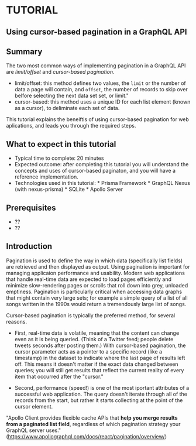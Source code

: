 # TUTORIAL
## Using cursor-based pagination in a GraphQL API

## Summary
The two most common ways of implementing pagination in a GraphQL API are _limit/offset_  and _cursor-based pagination_. 
* limit/offset: this method defines two values, the `limit` or the number of data a page will contain, and `offset`, the number of records to skip over belfore selecting the next data set set, or limit." 
* cursor-based: this method uses a unique ID for each list element (known as a cursor), to deliminate each set of data.

This tutorial explains the beneiftis of using cursor-based pagination for web aplications, and leads you through the required steps. 

## What to expect in this tutorial
* Typical time to complete: 20 minutes
* Expected outcome: after completing this tutorial you will understand the concepts and uses of cursor-based paginaton, and you will have a reference implementation. 
* Technologies used in this tutorial: 
      * Prisma Framework
      * GraphQL Nexus (with nexus-prisma)
      * SQLite
      * Apollo Server

## Prerequisites
* ??
* ??

## Introduction
Pagination is used to define the way in which data (specifically list fields) are retrieved and then displayed as output. Using pagination is important for managing applicaion performance and usability. Modern web applications that handle real-time data are expected to load pages efficiently and minimize slow-rendering pages or scrolls that roll down into grey, unloaded emptiness. Pagination is particularly critical when accessing data graphs that might contain very large sets; for example a simple query of a list of all songs written in the 1990s would return a tremendously large list of songs. 

Cursor-based pagination is typically the preferred method, for several reasons. 

* First, real-time data is volatile, meaning that the content can change even as it is being queried. (Think of a Twitter feed; people delete tweets seconds after posting them.) With cursor-based pagination, the cursor parameter acts as a pointer to a specific record (like a timestamp) in the dataset to indicate where the last page of results left off. This means it doesn't matter if the exact data changed between queries; you will still get results that reflect the current reality of every item that occurred after the "cursor." 

* Second, performance (speed!) is  one of the most iportant attributes of a successful web application. The query doesn't iterate through all of the records from the start, but rather it starts collecting at the point of the cursor element.

"Apollo Client provides flexible cache APIs that **help you merge results from a paginated list field**, regardless of which pagination strategy your GraphQL server uses." (https://www.apollographql.com/docs/react/pagination/overview/)
